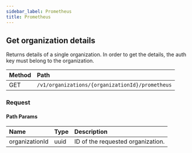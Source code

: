 ```yaml
---
sidebar_label: Prometheus
title: Prometheus
---
```


## Get organization details

Returns details of a single organization. In order to get the details, the auth key must belong to the organization.

| Method | Path |
| :----- | :--- |
| GET | `/v1/organizations/{organizationId}/prometheus` |

### Request

#### Path Params

| Name | Type | Description |
| :--- | :--- | :---------- |
| organizationId | uuid | ID of the requested organization. | 

